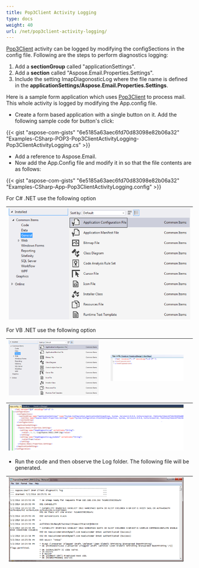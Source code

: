 ```yaml
---
title: Pop3Client Activity Logging
type: docs
weight: 40
url: /net/pop3client-activity-logging/
---
```



[Pop3Client](https://apireference.aspose.com/email/net/aspose.email.clients.pop3/pop3client) activity can be logged by modifying the configSections in the config file. Following are the steps to perform diagnostics logging:

1. Add a **sectionGroup** called "applicationSettings".
1. Add a **section** called "Aspose.Email.Properties.Settings".
1. Include the setting ImapDiagonosticLog where the file name is defined in the **applicationSettings/Aspose.Email.Properties.Settings**.

Here is a sample form application which uses [Pop3Client](https://apireference.aspose.com/email/net/aspose.email.clients.pop3/pop3client) to process mail. This whole activity is logged by modifying the App.config file.

- Create a form based application with a single button on it. Add the following sample code for button's click:



{{< gist "aspose-com-gists" "6e5185a63aec6fd70d83098e82b06a32" "Examples-CSharp-POP3-Pop3ClientActivityLogging-Pop3ClientActivityLogging.cs" >}}



- Add a reference to Aspose.Email.
- Now add the App.Config file and modify it in so that the file contents are as follows:



{{< gist "aspose-com-gists" "6e5185a63aec6fd70d83098e82b06a32" "Examples-CSharp-App-Pop3ClientActivityLogging.config" >}}



For C# .NET use the following option

|![todo:image_alt_text](pop3client-activity-logging_1.png)|
| :- |
For VB .NET use the following option

|![todo:image_alt_text](pop3client-activity-logging_1.png)| |![todo:image_alt_text](pop3client-activity-logging_3.png)| |
| :- | :- | :- | :- |


|![todo:image_alt_text](pop3client-activity-logging_4.png)| |
| :- | :- |
- Run the code and then observe the Log folder. The following file will be generated.

|![todo:image_alt_text](pop3client-activity-logging_5.png)| |
| :- | :- |

